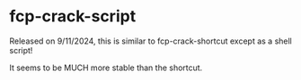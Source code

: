 # fcp-crack-script
Released on 9/11/2024, this is similar to fcp-crack-shortcut except as a shell script!

It seems to be MUCH more stable than the shortcut.

